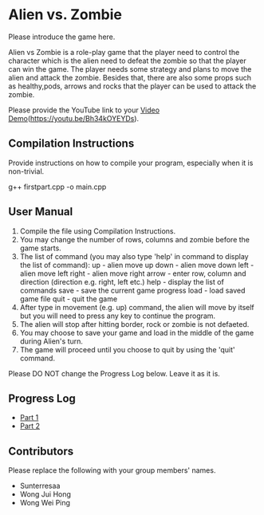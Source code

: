 # Alien vs. Zombie

Please introduce the game here.

Alien vs Zombie is a role-play game that the player need to control the character which is the alien need to defeat the zombie so that the player can win the game. The player needs some strategy and plans to move the alien and attack the zombie. Besides that, there are also some props such as healthy,pods, arrows and rocks that the player can be used to attack the zombie.

Please provide the YouTube link to your [Video Demo](https://www.youtube.com/watch?v=OcHPCg7sBc8)(https://youtu.be/Bh34kOYEYDs).

## Compilation Instructions

Provide instructions on how to compile your program, especially when it is non-trivial.

g++ firstpart.cpp -o main.cpp

## User Manual

1. Compile the file using Compilation Instructions. 
2. You may change the number of rows, columns and zombie before the game starts.
3. The list of command (you may also type 'help' in command to display the list of command):
up - alien move up
down - alien move down
left - alien move left
right - alien move right
arrow - enter row, column and direction (direction e.g. right, left etc.) 
help - display the list of commands
save - save the current game progress
load - load saved game file
quit - quit the game
4. After type in movement (e.g. up) command, the alien will move by itself but you will need to press any key to continue the program.
5. The alien will stop after hitting border, rock or zombie is not defaeted.
6. You may choose to save your game and load in the middle of the game during Alien's turn.
7. The game will proceed until you choose to quit by using the 'quit' command.



Please DO NOT change the Progress Log below. Leave it as it is.

## Progress Log

- [Part 1](PART1.md)
- [Part 2](PART2.md)

## Contributors

Please replace the following with your group members' names. 

- Sunterresaa
- Wong Jui Hong
- Wong Wei Ping


